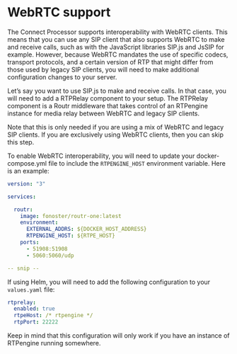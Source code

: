 # WebRTC support

The Connect Processor supports interoperability with WebRTC clients. This means that you can use any SIP client that also supports WebRTC to make and receive calls, such as with the JavaScript libraries SIP.js and JsSIP for example. However, because WebRTC mandates the use of specific codecs, transport protocols, and a certain version of RTP that might differ from those used by legacy SIP clients, you will need to make additional configuration changes to your server.

Let’s say you want to use SIP.js to make and receive calls. In that case, you will need to add a RTPRelay component to your setup. The RTPRelay component is a Routr middleware that takes control of an RTPengine instance for media relay between WebRTC and legacy SIP clients.

Note that this is only needed if you are using a mix of WebRTC and legacy SIP clients. If you are exclusively using WebRTC clients, then you can skip this step.

To enable WebRTC interoperability, you will need to update your docker-compose.yml file to include the `RTPENGINE_HOST` environment variable. Here is an example:

```yaml
version: "3"

services:

  routr:
    image: fonoster/routr-one:latest
    environment:
      EXTERNAL_ADDRS: ${DOCKER_HOST_ADDRESS}
      RTPENGINE_HOST: ${RTPE_HOST} 
    ports:
      - 51908:51908
      - 5060:5060/udp

-- snip --
```

If using Helm, you will need to add the following configuration to your `values.yaml` file:

```yaml
rtprelay:
  enabled: true
  rtpeHost: /* rtpengine */ 
  rtpPort: 22222
```

Keep in mind that this configuration will only work if you have an instance of RTPengine running somewhere.